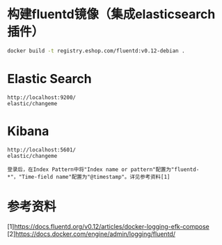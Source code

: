 构建fluentd镜像（集成elasticsearch插件）
====
```Bash
docker build -t registry.eshop.com/fluentd:v0.12-debian .
```

Elastic Search
====
    http://localhost:9200/
    elastic/changeme

Kibana
====
    http://localhost:5601/
    elastic/changeme
    
    登录后，在Index Pattern中将"Index name or pattern"配置为"fluentd-*"，"Time-field name"配置为"@timestamp"。详见参考资料[1]
参考资料
====

[1]https://docs.fluentd.org/v0.12/articles/docker-logging-efk-compose
[2]https://docs.docker.com/engine/admin/logging/fluentd/